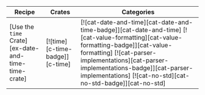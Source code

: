 | Recipe | Crates | Categories |
|--------|--------|------------|
| [Use the `time` Crate][ex-date-and-time-time-crate] | [![time][c-time-badge]][c-time] | [![cat-date-and-time][cat-date-and-time-badge]][cat-date-and-time] [![cat-value-formatting][cat-value-formatting-badge]][cat-value-formatting] [![cat-parser-implementations][cat-parser-implementations-badge]][cat-parser-implementations] [![cat-no-std][cat-no-std-badge]][cat-no-std] |
